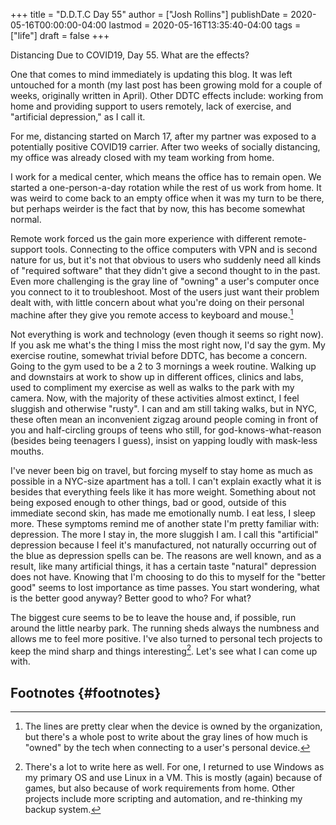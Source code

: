 +++
title = "D.D.T.C Day 55"
author = ["Josh Rollins"]
publishDate = 2020-05-16T00:00:00-04:00
lastmod = 2020-05-16T13:35:40-04:00
tags = ["life"]
draft = false
+++

Distancing Due to COVID19, Day 55. What are the effects?

One that comes to mind immediately is updating this blog. It was left untouched for a month (my last post has been growing mold for a couple of weeks, originally written in April). Other DDTC effects include: working from home and providing support to users remotely, lack of exercise, and "artificial depression," as I call it.

<!--more-->

For me, distancing started on March 17, after my partner was exposed to a potentially positive COVID19 carrier. After two weeks of socially distancing, my office was already closed with my team working from home.

I work for a medical center, which means the office has to remain open. We started a one-person-a-day rotation while the rest of us work from home. It was weird to come back to an empty office when it was my turn to be there, but perhaps weirder is the fact that by now, this has become somewhat normal.

Remote work forced us the gain more experience with different remote-support tools. Connecting to the office computers with VPN and is second nature for us, but it's not that obvious to users who suddenly need all kinds of "required software" that they didn't give a second thought to in the past. Even more challenging is the gray line of "owning" a user's computer once you connect to it to troubleshoot. Most of the users just want their problem dealt with, with little concern about what you're doing on their personal machine after they give you remote access to keyboard and mouse.[^fn:1]

Not everything is work and technology (even though it seems so right now). If you ask me what's the thing I miss the most right now, I'd say the gym. My exercise routine, somewhat trivial before DDTC, has become a concern. Going to the gym used to be a 2 to 3 mornings a week routine. Walking up and downstairs at work to show up in different offices, clinics and labs, used to compliment my exercise as well as walks to the park with my camera. Now, with the majority of these activities almost extinct, I feel sluggish and otherwise "rusty". I can and am still taking walks, but in NYC, these often mean an inconvenient zigzag around people coming in front of you and half-circling groups of teens who still, for god-knows-what-reason (besides being teenagers I guess), insist on yapping loudly with mask-less mouths.

I've never been big on travel, but forcing myself to stay home as much as possible in a NYC-size apartment has a toll. I can't explain exactly what it is besides that everything feels like it has more weight. Something about not being exposed enough to other things, bad or good, outside of this immediate second skin, has made me emotionally numb. I eat less, I sleep more. These symptoms remind me of another state I'm pretty familiar with: depression. The more I stay in, the more sluggish I am. I call this "artificial" depression because I feel it's manufactured, not naturally occurring out of the blue as depression spells can be. The reasons are well known, and as a result, like many artificial things, it has a certain taste "natural" depression does not have. Knowing that I'm choosing to do this to myself for the "better good" seems to lost importance as time passes. You start wondering, what is the better good anyway? Better good to who? For what?

The biggest cure seems to be to leave the house and, if possible, run around the little nearby park. The running sheds always the numbness and allows me to feel more positive. I've also turned to personal tech projects to keep the mind sharp and things interesting[^fn:2]. Let's see what I can come up with.


## Footnotes {#footnotes}

[^fn:1]: The lines are pretty clear when the device is owned by the organization, but there's a whole post to write about the gray lines of how much is "owned" by the tech when connecting to a user's personal device.
[^fn:2]: There's a lot to write here as well. For one, I returned to use Windows as my primary OS and use Linux in a VM. This is mostly (again) because of games, but also because of work requirements from home. Other projects include more scripting and automation, and re-thinking my backup system.